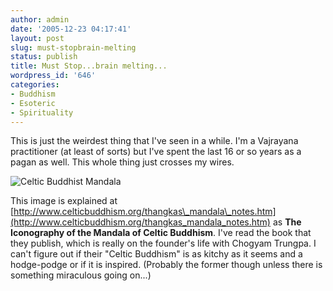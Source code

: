```yaml
---
author: admin
date: '2005-12-23 04:17:41'
layout: post
slug: must-stopbrain-melting
status: publish
title: Must Stop...brain melting...
wordpress_id: '646'
categories:
- Buddhism
- Esoteric
- Spirituality
---
```


This is just the weirdest thing that I've seen in a while. I'm a
Vajrayana practitioner (at least of sorts) but I've spent the last 16 or
so years as a pagan as well. This whole thing just crosses my wires.

![Celtic Buddhist
Mandala](http://www.arcanology.com/images/mandala-whole.jpg)

This image is explained at
[http://www.celticbuddhism.org/thangkas\_mandala\_notes.htm](http://www.celticbuddhism.org/thangkas_mandala_notes.htm)
as **The Iconography of the Mandala of Celtic Buddhism**. I've read the
book that they publish, which is really on the founder's life with
Chogyam Trungpa. I can't figure out if their "Celtic Buddhism" is as
kitchy as it seems and a hodge-podge or if it is inspired. (Probably the
former though unless there is something miraculous going on...)
